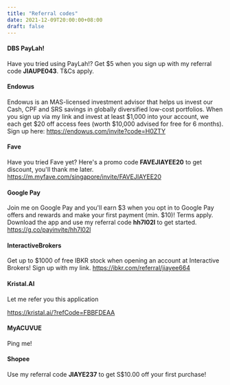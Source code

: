 ```yaml
---
title: "Referral codes"
date: 2021-12-09T20:00:00+08:00
draft: false
---
```

#### DBS PayLah!

Have you tried using PayLah!? Get $5 when you sign up with my referral code **JIAUPE043**. T&Cs apply.

#### Endowus

Endowus is an MAS-licensed investment advisor that helps us invest our Cash, CPF and SRS savings in globally diversified low-cost portfolios. When you sign up via my link and invest at least $1,000 into your account, we each get $20 off access fees (worth $10,000 advised for free for 6 months). Sign up here: https://endowus.com/invite?code=H0ZTY

#### Fave

Have you tried Fave yet? Here's a promo code **FAVEJIAYEE20** to get discount, you'll thank me later. https://m.myfave.com/singapore/invite/FAVEJIAYEE20

#### Google Pay

Join me on Google Pay and you'll earn $3 when you opt in to Google Pay offers and rewards and make your first payment (min. $10)! Terms apply. Download the app and use my referral code **hh7l02l** to get started. https://g.co/payinvite/hh7l02l

#### InteractiveBrokers

Get up to $1000 of free IBKR stock when opening an account at Interactive Brokers! Sign up with my link. https://ibkr.com/referral/jiayee664

#### Kristal.AI

Let me refer you this application

https://kristal.ai/?refCode=FBBFDEAA

#### MyACUVUE

Ping me!

#### Shopee

Use my referral code **JIAYE237** to get S$10.00 off your first purchase!
